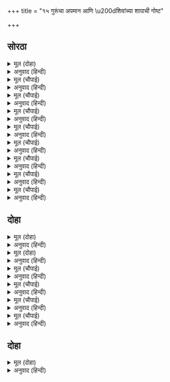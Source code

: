 +++
title = "१५ गुरूंचा अपमान आणि \u200dशिवांच्या शापाची गोष्ट"

+++


## सोरठा


<details><summary>मूल (दोहा)</summary>

गुर नित मोहि प्रबोध दुखित देखि आचरन मम।  
मोहि उपजइ अति क्रोध दंभिहि नीति कि भावई॥१०५(ख)॥
</details>

<details><summary>अनुवाद (हिन्दी)</summary>

माझे आचरण पाहून गुरूंना वाईट वाटे. ते मला नेहमी योग्य प्रकारे समजावत, परंतु मला समजत नसल्यामुळे उलट फार राग येई. ढोंगी माणसाला नीती कधी बरी वाटते काय?॥१०५(ख)॥
</details>

<details><summary>मूल (चौपाई)</summary>

एक बार गुर लीन्ह बोलाई।  
मोहि नीति बहु भाँति सिखाई॥  
सिव सेवा कर फल सुत सोई।  
अबिरल भगति राम पद होई॥
</details>

<details><summary>अनुवाद (हिन्दी)</summary>

एकदा गुरुजींनी मला बोलावले आणि अनेक प्रकारे परमार्थाची शिकवण दिली की, ‘हे पुत्रा, शिवांच्या सेवेचे फळ हेच आहे की, श्रीरामांच्या चरणी प्रगाढ भक्ती निर्माण व्हावी.॥१॥
</details>

<details><summary>मूल (चौपाई)</summary>

रामहि भजहिं तात सिव धाता।  
नर पावँर कै केतिक बाता॥  
जासु चरन अज सिव अनुरागी।  
तासु द्रोहँ सुख चहसि अभागी॥
</details>

<details><summary>अनुवाद (हिन्दी)</summary>

बाळा, श्रीरामांना शिव व ब्रह्मदेव हे सुद्धा भजतात, मग क्षुद्र मनुष्याचे ते काय? ब्रह्मदेव आणि शिव यांना ज्यांच्या चरणी प्रेम आहे, अरे अभाग्या, त्यांच्याशी द्रोह करून तुला सुख मिळेल काय?’॥२॥
</details>

<details><summary>मूल (चौपाई)</summary>

हर कहुँ हरि सेवक गुर कहेऊ।  
सुनि खगनाथ हृदय मम दहेऊ॥  
अधम जाति मैं बिद्या पाएँ।  
भयउँ जथा अहि दूध पिआएँ॥
</details>

<details><summary>अनुवाद (हिन्दी)</summary>

गुरुजींनी शिव हे हरीचे सेवक असल्याचे सांगितले. ते ऐकून हे पक्षिराज, माझ्या मनाचा जळफळाट झाला. नीच जातीचा मी ही विद्या मिळाल्यावर असा झालो की, जसा दूध पाजल्यावर साप बनतो.॥३॥
</details>

<details><summary>मूल (चौपाई)</summary>

मानी कुटिल कुभाग्य कुजाती।  
गुर कर द्रोह करउँ दिनु राती॥  
अति दयाल गुर स्वल्प न क्रोधा।  
पुनि पुनि मोहि सिखाव सुबोधा॥
</details>

<details><summary>अनुवाद (हिन्दी)</summary>

अभिमानी, कुटिल, अभागी आणि क्षुद्र जातीचा मी रात्रंदिवस गुरूंचा द्रोह करू लागलो. गुरुजी अत्यंत दयाळू होते. त्यांना थोडासाही राग येत नव्हता. जरी मी द्रोह केला, तरी ते वारंवार मला उत्तम ज्ञान शिकवत.॥४॥
</details>

<details><summary>मूल (चौपाई)</summary>

जेहि ते नीच बड़ाई पावा।  
सो प्रथमहिं हति ताहि नसावा॥  
धूम अनल संभव सुनु भाई।  
तेहि बुझाव घन पदवी पाई॥
</details>

<details><summary>अनुवाद (हिन्दी)</summary>

नीच मनुष्याला ज्याच्याकडून मोठेपण लाभते, त्यालाच तो मारून त्याचा नाश करतो. हे बंधू, आगीमुळे उत्पन्न झालेला धूर मेघासारखा होऊन त्या अग्नीलाच विझवून टाकतो.॥५॥
</details>

<details><summary>मूल (चौपाई)</summary>

रज मग परी निरादर रहई।  
सब कर पद प्रहार नित सहई॥  
मरुत उड़ाव प्रथम तेहि भरई।  
पुनि नृप नयन किरीटन्हि परई॥
</details>

<details><summary>अनुवाद (हिन्दी)</summary>

धूळ ही रस्त्यामध्ये अपमानित होऊन पडलेली असते आणि नेहमी वाटेने जाणाऱ्यांच्या लाथांचा मार खाते. परंतु जेव्हा तिला वारा उडवून नेतो, तेव्हा ती सर्वांत प्रथम त्या वाऱ्यालाच व्यापून टाकते आणि मग राजांच्या डोळ्यांत व मुकुटांवर जाऊन पडते.॥६॥
</details>

<details><summary>मूल (चौपाई)</summary>

सुनु खगपति अस समुझि प्रसंगा।  
बुध नहिं करहिं अधम कर संगा॥  
कबि कोबिद गावहिं असि नीती।  
खल सन कलह न भल नहिं प्रीती॥
</details>

<details><summary>अनुवाद (हिन्दी)</summary>

हे पक्षिराजा, हे लक्षात घेऊन लोक अधम माणसाची संगती धरत नाहीत. कवी व पंडित हे अशी नीती सांगतात की, दुष्टाशी भांडण-तंटा आणि त्यांच्यावर प्रेम दोन्ही वाईटच.॥७॥
</details>

<details><summary>मूल (चौपाई)</summary>

उदासीन नित रहिअ गोसाईं।  
खल परिहरिअ स्वान की नाईं॥  
मैं खल हृदयँ कपट कुटिलाई।  
गुर हित कहइ न मोहि सोहाई॥
</details>

<details><summary>अनुवाद (हिन्दी)</summary>

हे गोस्वामी, त्यामुळे त्याच्याशी नेहमी उदासीन राहिले पाहिजे. दुष्टाला कुत्र्याप्रमाणे दुरूनच पिटाळले पाहिजे. मी दुष्ट होतो. मनात कपट भरले होते. म्हणून गुरुजी जरी हिताची गोष्ट सांगत होते, तरी मला ती बरी वाटत नव्हती.॥८॥
</details>

## दोहा


<details><summary>मूल (दोहा)</summary>

एक बार हर मंदिर जपत रहेउँ सिव नाम।  
गुर आयउ अभिमान तें उठि नहिं कीन्ह प्रनाम॥१०६(क)॥
</details>

<details><summary>अनुवाद (हिन्दी)</summary>

एके दिवशी मी शिवमंदिरात शिवनामाचा जप करीत होतो. त्यावेळी गुरुजी तेथे आले, परंतु घमेंडीमुळे मी उठून त्यांना प्रणाम केला नाही.॥१०६(क)॥
</details>

<details><summary>मूल (दोहा)</summary>

सो दयाल नहिं कहेउ कछु उर न रोष लवलेस।  
अति अघ गुर अपमानता सहि नहिं सके महेस॥१०६(ख)॥
</details>

<details><summary>अनुवाद (हिन्दी)</summary>

गुरुजी दयाळू होते. माझा अपराध पाहूनही ते काहीच बोलले नाहीत. त्यांच्या मनात जरासुद्धा राग आला नाही. परंतु गुरूंचा अपमान हे मोठे पाप आहे. म्हणून महादेवांना ते सहन झाले नाही.॥१०६(ख)॥
</details>

<details><summary>मूल (चौपाई)</summary>

मंदिर माझ भई नभबानी।  
रे हतभाग्य अग्य अभिमानी॥  
जद्यपि तव गुर कें नहिं क्रोधा।  
अति कृपाल चित सम्यक बोधा॥
</details>

<details><summary>अनुवाद (हिन्दी)</summary>

मंदिरात आकाशवाणी झाली. ‘हे हतभाग्या, मूर्खा, घमेंडखोरा, जरी तुझ्या गुरूंना राग आला नाही, ते अत्यंत कृपाळू मनाचे आहेत आणि त्यांना पूर्ण व यथार्थ ज्ञान आहे,॥१॥
</details>

<details><summary>मूल (चौपाई)</summary>

तदपि साप सठ दैहउँ तोही।  
नीति बिरोध सोहाइ न मोही॥  
जौं नहिं दंड करौं खल तोरा।  
भ्रष्ट होइ श्रुतिमारग मोरा॥
</details>

<details><summary>अनुवाद (हिन्दी)</summary>

तरीही हे मूर्खा, मी तुला शाप देतो. कारण सदाचार सोडून वागणे मला आवडत नाही. अरे दुष्टा, जर मी तुला शिक्षा केली नाही, तर माझा वेदमार्गच नष्ट होईल.॥२॥
</details>

<details><summary>मूल (चौपाई)</summary>

जे सठ गुर सन इरिषा करहीं।  
रौरव नरक कोटि जुग परहीं॥  
त्रिजग जोनि पुनि धरहिं सरीरा।  
अयुत जन्म भरि पावहिं पीरा॥
</details>

<details><summary>अनुवाद (हिन्दी)</summary>

जे मूर्ख गुरूंशी ईर्ष्या करतात, ते कोटॺावधी युगे रौरव नरकात पडतात. मग तेथून सुटल्यावर ते पशु-पक्ष्यांचे शरीर धारण करतात आणि दहा हजार जन्मांपर्यंत दुःख भोगतात.॥३॥
</details>

<details><summary>मूल (चौपाई)</summary>

बैठि रहेसि अजगर इव पापी।  
सर्प होहि खल मल मति ब्यापी॥  
महा बिटप कोटर महुँ जाई।  
रहु अधमाधम अधगति पाई॥
</details>

<details><summary>अनुवाद (हिन्दी)</summary>

हे पाप्या, तू गुरूंसमोर अजगरासारखा बनून राहिलास. अरे दुष्टा, तुझी बुद्धी पापाने झाकलेली आहे. म्हणून तू सर्प हो. आणि हे अधमांतील अधमा, सर्पाच्या अधम योनीतील अधोगती मिळाल्यावर एखाद्या मोठॺा वृक्षाच्या ढोलीत जाऊन राहा.’॥४॥
</details>

## दोहा


<details><summary>मूल (दोहा)</summary>

हाहाकार कीन्ह गुर दारुन सुनि सिव साप।  
कंपित मोहि बिलोकि अति उर उपजा परिताप॥१०७(क)॥
</details>

<details><summary>अनुवाद (हिन्दी)</summary>

शिवांचा तो भयानक शाप ऐकून गुरुजींना खूप वाईट वाटले. मी भीतीने कापत असल्याचे पाहून त्यांच्या मनाला अतिशय दुःख झाले.॥१०७ (क)॥
</details>
